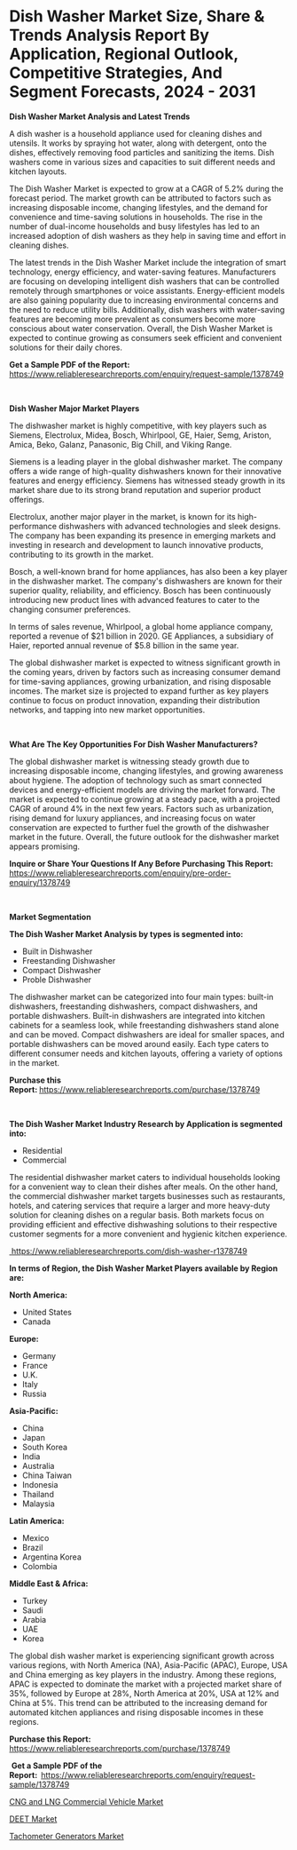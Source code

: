 <p><h1>Dish Washer Market Size, Share & Trends Analysis Report By Application, Regional Outlook, Competitive Strategies, And Segment Forecasts, 2024 - 2031</h1></p><p><strong>Dish Washer Market Analysis and Latest Trends</strong></p>
<p><p>A dish washer is a household appliance used for cleaning dishes and utensils. It works by spraying hot water, along with detergent, onto the dishes, effectively removing food particles and sanitizing the items. Dish washers come in various sizes and capacities to suit different needs and kitchen layouts.</p><p>The Dish Washer Market is expected to grow at a CAGR of 5.2% during the forecast period. The market growth can be attributed to factors such as increasing disposable income, changing lifestyles, and the demand for convenience and time-saving solutions in households. The rise in the number of dual-income households and busy lifestyles has led to an increased adoption of dish washers as they help in saving time and effort in cleaning dishes.</p><p>The latest trends in the Dish Washer Market include the integration of smart technology, energy efficiency, and water-saving features. Manufacturers are focusing on developing intelligent dish washers that can be controlled remotely through smartphones or voice assistants. Energy-efficient models are also gaining popularity due to increasing environmental concerns and the need to reduce utility bills. Additionally, dish washers with water-saving features are becoming more prevalent as consumers become more conscious about water conservation. Overall, the Dish Washer Market is expected to continue growing as consumers seek efficient and convenient solutions for their daily chores.</p></p>
<p><strong>Get a Sample PDF of the Report:&nbsp;</strong> <a href="https://www.reliableresearchreports.com/enquiry/request-sample/1378749">https://www.reliableresearchreports.com/enquiry/request-sample/1378749</a></p>
<p>&nbsp;</p>
<p><strong>Dish Washer Major Market Players</strong></p>
<p><p>The dishwasher market is highly competitive, with key players such as Siemens, Electrolux, Midea, Bosch, Whirlpool, GE, Haier, Semg, Ariston, Amica, Beko, Galanz, Panasonic, Big Chill, and Viking Range. </p><p>Siemens is a leading player in the global dishwasher market. The company offers a wide range of high-quality dishwashers known for their innovative features and energy efficiency. Siemens has witnessed steady growth in its market share due to its strong brand reputation and superior product offerings.</p><p>Electrolux, another major player in the market, is known for its high-performance dishwashers with advanced technologies and sleek designs. The company has been expanding its presence in emerging markets and investing in research and development to launch innovative products, contributing to its growth in the market.</p><p>Bosch, a well-known brand for home appliances, has also been a key player in the dishwasher market. The company's dishwashers are known for their superior quality, reliability, and efficiency. Bosch has been continuously introducing new product lines with advanced features to cater to the changing consumer preferences.</p><p>In terms of sales revenue, Whirlpool, a global home appliance company, reported a revenue of $21 billion in 2020. GE Appliances, a subsidiary of Haier, reported annual revenue of $5.8 billion in the same year. </p><p>The global dishwasher market is expected to witness significant growth in the coming years, driven by factors such as increasing consumer demand for time-saving appliances, growing urbanization, and rising disposable incomes. The market size is projected to expand further as key players continue to focus on product innovation, expanding their distribution networks, and tapping into new market opportunities.</p></p>
<p>&nbsp;</p>
<p><strong>What Are The Key Opportunities For Dish Washer Manufacturers?</strong></p>
<p><p>The global dishwasher market is witnessing steady growth due to increasing disposable income, changing lifestyles, and growing awareness about hygiene. The adoption of technology such as smart connected devices and energy-efficient models are driving the market forward. The market is expected to continue growing at a steady pace, with a projected CAGR of around 4% in the next few years. Factors such as urbanization, rising demand for luxury appliances, and increasing focus on water conservation are expected to further fuel the growth of the dishwasher market in the future. Overall, the future outlook for the dishwasher market appears promising.</p></p>
<p><strong>Inquire or Share Your Questions If Any Before Purchasing This Report:</strong> <a href="https://www.reliableresearchreports.com/enquiry/pre-order-enquiry/1378749">https://www.reliableresearchreports.com/enquiry/pre-order-enquiry/1378749</a></p>
<p>&nbsp;</p>
<p><strong>Market Segmentation</strong></p>
<p><strong>The Dish Washer Market Analysis by types is segmented into:</strong></p>
<p><ul><li>Built in Dishwasher</li><li>Freestanding Dishwasher</li><li>Compact Dishwasher</li><li>Proble Dishwasher</li></ul></p>
<p><p>The dishwasher market can be categorized into four main types: built-in dishwashers, freestanding dishwashers, compact dishwashers, and portable dishwashers. Built-in dishwashers are integrated into kitchen cabinets for a seamless look, while freestanding dishwashers stand alone and can be moved. Compact dishwashers are ideal for smaller spaces, and portable dishwashers can be moved around easily. Each type caters to different consumer needs and kitchen layouts, offering a variety of options in the market.</p></p>
<p><strong>Purchase this Report:&nbsp;</strong><a href="https://www.reliableresearchreports.com/purchase/1378749">https://www.reliableresearchreports.com/purchase/1378749</a></p>
<p>&nbsp;</p>
<p><strong>The Dish Washer Market Industry Research by Application is segmented into:</strong></p>
<p><ul><li>Residential</li><li>Commercial</li></ul></p>
<p><p>The residential dishwasher market caters to individual households looking for a convenient way to clean their dishes after meals. On the other hand, the commercial dishwasher market targets businesses such as restaurants, hotels, and catering services that require a larger and more heavy-duty solution for cleaning dishes on a regular basis. Both markets focus on providing efficient and effective dishwashing solutions to their respective customer segments for a more convenient and hygienic kitchen experience.</p></p>
<p><a href="https://www.reliableresearchreports.com/dish-washer-r1378749">&nbsp;https://www.reliableresearchreports.com/dish-washer-r1378749</a></p>
<p><strong>In terms of Region, the Dish Washer Market Players available by Region are:</strong></p>
<p>
    <p> <strong> North America: </strong>
        <ul>
            <li>United States</li>
            <li>Canada</li>
        </ul>
        </p> 
    <p> <strong> Europe: </strong>
        <ul>
            <li>Germany</li>
            <li>France</li>
            <li>U.K.</li>
            <li>Italy</li>
            <li>Russia</li>
        </ul>
        </p> 
    <p> <strong> Asia-Pacific: </strong>
        <ul>
            <li>China</li>
            <li>Japan</li>
            <li>South Korea</li>
            <li>India</li>
            <li>Australia</li>
            <li>China Taiwan</li>
            <li>Indonesia</li>
            <li>Thailand</li>
            <li>Malaysia</li>
        </ul>
        </p> 
    <p> <strong> Latin America: </strong>
        <ul>
            <li>Mexico</li>
            <li>Brazil</li>
            <li>Argentina Korea</li>
            <li>Colombia</li>
        </ul>
        </p> 
    <p> <strong> Middle East & Africa: </strong>
        <ul>
            <li>Turkey</li>
            <li>Saudi</li>
            <li>Arabia</li>
            <li>UAE</li>
            <li>Korea</li>
        </ul>
    </p>
    </p>
<p><p>The global dish washer market is experiencing significant growth across various regions, with North America (NA), Asia-Pacific (APAC), Europe, USA and China emerging as key players in the industry. Among these regions, APAC is expected to dominate the market with a projected market share of 35%, followed by Europe at 28%, North America at 20%, USA at 12% and China at 5%. This trend can be attributed to the increasing demand for automated kitchen appliances and rising disposable incomes in these regions.</p></p>
<p><strong>Purchase this Report: </strong><a href="https://www.reliableresearchreports.com/purchase/1378749">https://www.reliableresearchreports.com/purchase/1378749</a></p>
<p>&nbsp;<strong>Get a Sample PDF of the Report:&nbsp;&nbsp;</strong><a href="https://www.reliableresearchreports.com/enquiry/request-sample/1378749">https://www.reliableresearchreports.com/enquiry/request-sample/1378749</a></p>
<p><strong></strong></p>
<p><p><a href="https://www.linkedin.com/pulse/cng-lng-commercial-vehicle-market-research-report-key-qjioe?trackingId=xRsKPCeCcz%2B5shh9imbM4g%3D%3D">CNG and LNG Commercial Vehicle Market</a></p><p><a href="https://www.linkedin.com/pulse/deet-market-research-report-reveals-latest-trends-opportunities-jb59e?trackingId=ScB%2B31FELrFQJxSmDbN0ww%3D%3D">DEET Market</a></p><p><a href="https://github.com/JameTravis/Market-Research-Report-List-4/blob/main/tachometer-generators-market.md">Tachometer Generators Market</a></p></p>